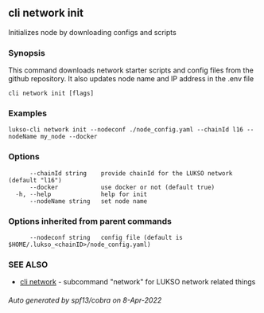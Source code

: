 ## cli network init

Initializes node by downloading configs and scripts

### Synopsis

This command downloads network starter scripts and config files
from the github repository. It also updates node name and IP address in the .env file

```
cli network init [flags]
```

### Examples

```
lukso-cli network init --nodeconf ./node_config.yaml --chainId l16 --nodeName my_node --docker
```

### Options

```
      --chainId string    provide chainId for the LUKSO network (default "l16")
      --docker            use docker or not (default true)
  -h, --help              help for init
      --nodeName string   set node name
```

### Options inherited from parent commands

```
      --nodeconf string   config file (default is $HOME/.lukso_<chainID>/node_config.yaml)
```

### SEE ALSO

* [cli network](cli_network.md)	 - subcommand "network" for LUKSO network related things

###### Auto generated by spf13/cobra on 8-Apr-2022
